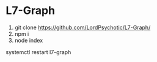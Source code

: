 # L7-Graph

1. git clone https://github.com/LordPsychotic/L7-Graph/
2. npm i
3. node index

systemctl restart l7-graph
